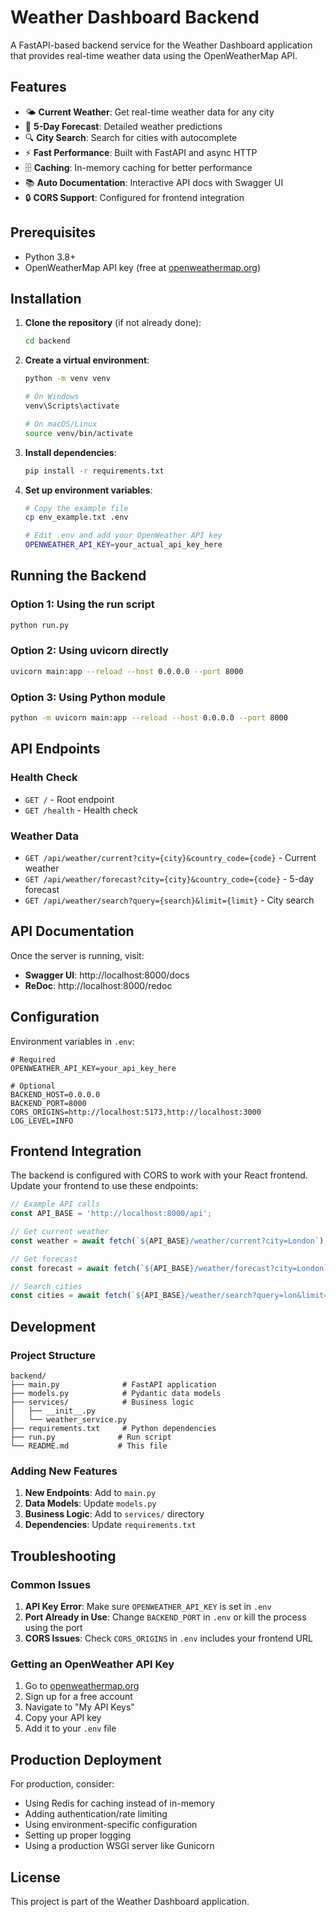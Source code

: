 # Weather Dashboard Backend

A FastAPI-based backend service for the Weather Dashboard application that provides real-time weather data using the OpenWeatherMap API.

## Features

- 🌤️ **Current Weather**: Get real-time weather data for any city
- 📅 **5-Day Forecast**: Detailed weather predictions
- 🔍 **City Search**: Search for cities with autocomplete
- ⚡ **Fast Performance**: Built with FastAPI and async HTTP
- 🗄️ **Caching**: In-memory caching for better performance
- 📚 **Auto Documentation**: Interactive API docs with Swagger UI
- 🔒 **CORS Support**: Configured for frontend integration

## Prerequisites

- Python 3.8+
- OpenWeatherMap API key (free at [openweathermap.org](https://openweathermap.org/api))

## Installation

1. **Clone the repository** (if not already done):
   ```bash
   cd backend
   ```

2. **Create a virtual environment**:
   ```bash
   python -m venv venv
   
   # On Windows
   venv\Scripts\activate
   
   # On macOS/Linux
   source venv/bin/activate
   ```

3. **Install dependencies**:
   ```bash
   pip install -r requirements.txt
   ```

4. **Set up environment variables**:
   ```bash
   # Copy the example file
   cp env_example.txt .env
   
   # Edit .env and add your OpenWeather API key
   OPENWEATHER_API_KEY=your_actual_api_key_here
   ```

## Running the Backend

### Option 1: Using the run script
```bash
python run.py
```

### Option 2: Using uvicorn directly
```bash
uvicorn main:app --reload --host 0.0.0.0 --port 8000
```

### Option 3: Using Python module
```bash
python -m uvicorn main:app --reload --host 0.0.0.0 --port 8000
```

## API Endpoints

### Health Check
- `GET /` - Root endpoint
- `GET /health` - Health check

### Weather Data
- `GET /api/weather/current?city={city}&country_code={code}` - Current weather
- `GET /api/weather/forecast?city={city}&country_code={code}` - 5-day forecast
- `GET /api/weather/search?query={search}&limit={limit}` - City search

## API Documentation

Once the server is running, visit:
- **Swagger UI**: http://localhost:8000/docs
- **ReDoc**: http://localhost:8000/redoc

## Configuration

Environment variables in `.env`:

```env
# Required
OPENWEATHER_API_KEY=your_api_key_here

# Optional
BACKEND_HOST=0.0.0.0
BACKEND_PORT=8000
CORS_ORIGINS=http://localhost:5173,http://localhost:3000
LOG_LEVEL=INFO
```

## Frontend Integration

The backend is configured with CORS to work with your React frontend. Update your frontend to use these endpoints:

```typescript
// Example API calls
const API_BASE = 'http://localhost:8000/api';

// Get current weather
const weather = await fetch(`${API_BASE}/weather/current?city=London`);

// Get forecast
const forecast = await fetch(`${API_BASE}/weather/forecast?city=London`);

// Search cities
const cities = await fetch(`${API_BASE}/weather/search?query=lon&limit=5`);
```

## Development

### Project Structure
```
backend/
├── main.py              # FastAPI application
├── models.py            # Pydantic data models
├── services/            # Business logic
│   ├── __init__.py
│   └── weather_service.py
├── requirements.txt     # Python dependencies
├── run.py              # Run script
└── README.md           # This file
```

### Adding New Features

1. **New Endpoints**: Add to `main.py`
2. **Data Models**: Update `models.py`
3. **Business Logic**: Add to `services/` directory
4. **Dependencies**: Update `requirements.txt`

## Troubleshooting

### Common Issues

1. **API Key Error**: Make sure `OPENWEATHER_API_KEY` is set in `.env`
2. **Port Already in Use**: Change `BACKEND_PORT` in `.env` or kill the process using the port
3. **CORS Issues**: Check `CORS_ORIGINS` in `.env` includes your frontend URL

### Getting an OpenWeather API Key

1. Go to [openweathermap.org](https://openweathermap.org/api)
2. Sign up for a free account
3. Navigate to "My API Keys"
4. Copy your API key
5. Add it to your `.env` file

## Production Deployment

For production, consider:

- Using Redis for caching instead of in-memory
- Adding authentication/rate limiting
- Using environment-specific configuration
- Setting up proper logging
- Using a production WSGI server like Gunicorn

## License

This project is part of the Weather Dashboard application.
